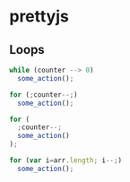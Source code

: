 # prettyjs

## Loops

```JavaScript
while (counter --> 0)
  some_action();
```

```JavaScript
for (;counter--;)
  some_action();
```

```JavaScript
for (
  ;counter--;
  some_action()
);
```

```JavaScript
for (var i=arr.length; i--;) 
  some_action();
```
